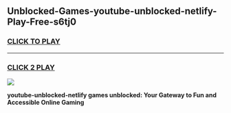 
## Unblocked-Games-youtube-unblocked-netlify-Play-Free-s6tj0
<h3>
<a href="https://premium76.site?title=youtube-unblocked-netlify&ref=12A">CLICK TO PLAY</a></h3>
<hr>

<h3>
<a href="https://premium76.site?title=youtube-unblocked-netlify&ref=12A">CLICK 2 PLAY</a>
  
</h3>

<a href="https://premium76.site?title=youtube-unblocked-netlify&ref=12A"><img src="https://clearcache.store/games.png"></a>


**youtube-unblocked-netlify games unblocked: Your Gateway to Fun and Accessible Online Gaming**
